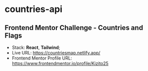# countries-api

## Frontend Mentor Challenge - Countries and Flags

- Stack: **React**, **Tailwind**;
- Live URL: <https://countriesmap.netlify.app/>
- Frontend Mentor Profile URL: <https://www.frontendmentor.io/profile/Kizito25>

